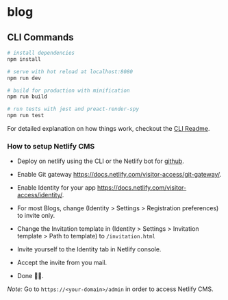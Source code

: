 # blog

## CLI Commands

``` bash
# install dependencies
npm install

# serve with hot reload at localhost:8080
npm run dev

# build for production with minification
npm run build

# run tests with jest and preact-render-spy
npm run test
```

For detailed explanation on how things work, checkout the [CLI Readme](https://github.com/developit/preact-cli/blob/master/README.md).

### How to setup Netlify CMS

- Deploy on netlify using the CLI or the Netlify bot for [github](https://app.netlify.com/start).

- Enable Git gateway https://docs.netlify.com/visitor-access/git-gateway/.

- Enable Identity for your app https://docs.netlify.com/visitor-access/identity/.

- For most Blogs, change (Identity > Settings > Registration preferences) to invite only.

- Change the Invitation template in (Identity > Settings > Invitation template > Path to template) to `/invitation.html`

- Invite yourself to the Identity tab in Netlify console.

- Accept the invite from you mail.

- Done 👍🏻.

*Note:* Go to `https://<your-domain>/admin` in order to access Netlify CMS.

